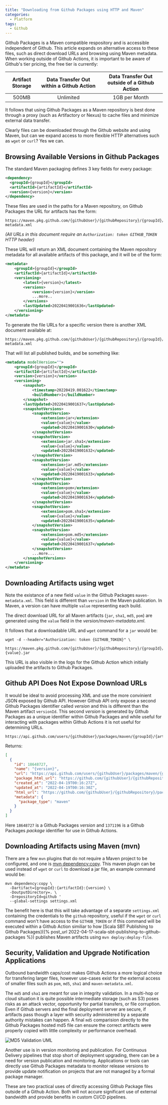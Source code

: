 ```yaml
---
title: "Downloading from Github Packages using HTTP and Maven"
categories:
  - Platform
tags:
  - Github
---
```


Github Packages is a Maven compatible respository and is accessible independent of Github. This article expands on alternative access to these files, such as direct download URLs and browsing using Maven metadata. When working outside of Github Actions, it is important to be aware of Github's tier pricing, the free tier is currently:

| Artifact Storage | Data Transfer Out within a Github Action | Data Transfer Out outside of a Github Action |
|:----------------:|:----------------------------------------:|:--------------------------------------------:|
|      500MB       |                Unlimited                 |                1GB per Month                 |

It follows that using Github Packages as a Maven repository is best done through a proxy (such as Artifactory or Nexus) to cache files and minimize external data transfer.

Clearly files can be downloaded through the Github website and using Maven, but can we expand access to more flexible HTTP alternatives such as `wget` or `curl`?  Yes we can.

## Browsing Available Versions in Github Packages

The standard Maven packaging defines 3 key fields for every package:
```xml
<dependency>
  <groupId>{groupId}</groupId>
  <artifactId>{artifactId}</artifactId>
  <version>{version}</version>
</dependency>
```
These files are used in the paths for a Maven repository, on Github Packages the URL for artifacts has the form:
```shell
https://maven.pkg.github.com/{githubUser}/{githubRepository}/{groupId}/{artifactId}/maven-metadata.xml
```
_(All URLs in this document require an `Authorization: token GITHUB_TOKEN` HTTP header)_


These URL will return an XML document containing the Maven repository metadata for all available artifacts of this package, and it will be of the form:
```xml
<metadata>
    <groupId>{groupId}</groupId>
    <artifactId>{artifactId}</artifactId>
    <versioning>
        <latest>{version}</latest>
        <versions>
            <version>{version}</version>
            ...more..
        </versions>
        <lastUpdated>20220419001636</lastUpdated>
    </versioning>
</metadata>
```
To generate the file URLs for a specific version there is another XML document available at:
```shell
https://maven.pkg.github.com/{githubUser}/{githubRepository}/{groupId}/{artifactId}/{version}/maven-metadata.xml
```
That will list all published builds, and be something like:
```xml
<metadata modelVersion="">
    <groupId>{groupId}</groupId>
    <artifactId>{artifactId}</artifactId>
    <version>{version}</version>
    <versioning>
        <snapshot>
            <timestamp>20220419.001622</timestamp>
            <buildNumber>1</buildNumber>
        </snapshot>
        <lastUpdated>20220419001637</lastUpdated>
        <snapshotVersions>
            <snapshotVersion>
                <extension>jar</extension>
                <value>{value}</value>
                <updated>20220419001630</updated>
            </snapshotVersion>
            <snapshotVersion>
                <extension>jar.sha1</extension>
                <value>{value}</value>
                <updated>20220419001632</updated>
            </snapshotVersion>
            <snapshotVersion>
                <extension>jar.md5</extension>
                <value>{value}</value>
                <updated>20220419001633</updated>
            </snapshotVersion>
            <snapshotVersion>
                <extension>pom</extension>
                <value>{value}</value>
                <updated>20220419001634</updated>
            </snapshotVersion>
            <snapshotVersion>
                <extension>pom.sha1</extension>
                <value>{value}</value>
                <updated>20220419001635</updated>
            </snapshotVersion>
            <snapshotVersion>
                <extension>pom.md5</extension>
                <value>{value}</value>
                <updated>20220419001637</updated>
            </snapshotVersion>
            ...more...
        </snapshotVersions>
    </versioning>
</metadata>
```

## Downloading Artifacts using wget

Note the existance of a new field `value` in the Github Packages `maven-metadata.xml`.  This field is different than `version` in the Maven publication.  In Maven, a version can have multiple `value` representing each build.

The direct download URL for all Maven artifacts (`jar`, `sha1`, `md5`, `pom`) are generated using the `value` field in the _version/maven-metadata.xml_.

It follows that a downloadable URL and `wget` command for a `jar` would be:
```shell
wget -d --header="Authorization: token {GITHUB_TOKEN}" \
 https://maven.pkg.github.com/{githubUser}/{githubRepository}/{groupId}/{artifactId}/{version}/{artifactId}-{value}.jar
```

This URL is also visible in the logs for the Github Action which initially uploaded the artifacts to Github Packages.

## Github API Does Not Expose Download URLs

It would be ideal to avoid processing XML and use the more convinient JSON exposed by Github API.  However Github API only expose a second Github Packages identifier called *version* and this is different than the Maven artifact `versionId`.  This second *version* is generated by Github Packages as a unique identifier within Github Packages and while useful for interacting with packages within Github Actions it is not useful for determining URLs.
```shell
https://api.github.com/users/{githubUser}/packages/maven/{groupId}/{artifactId}/versions
```
Returns:
```json
[
  {
    "id": 18648727,
    "name": "{version}",
    "url": "https://api.github.com/users/{githubUser}/packages/maven/{groupId}/{artifactId}/versions/18648727",
    "package_html_url": "https://github.com/{githubUser}/{githubRepository}/packages/1371196",
    "created_at": "2022-04-19T00:16:27Z",
    "updated_at": "2022-04-19T00:16:30Z",
    "html_url": "https://github.com/{githubUser}/{githubRepository}/packages/1371196?version={version}",
    "metadata": {
      "package_type": "maven"
    }
  }
]
```
Here `18648727` is a Github Packages *version* and `1371196` is a Github Packages *package* identifier for use in Github Actions.

## Downloading Artifacts using Maven (mvn)

There are a few `mvn` plugins that do not require a Maven project to be configured, and one is [mvn dependency:copy](https://maven.apache.org/plugins/maven-dependency-plugin/copy-mojo.html).  This maven plugin can be used instead of `wget` or `curl` to download a jar file, an example command would be:
```
mvn dependency:copy \
  -Dartifact={groupId}:{artifactId}:{version} \
  -DoutputDirectory=. \
  -DrepositoryId=github '
  --global-settings settings.xml
```
The benefit here is that this will take advantage of a separate `settings.xml` containing the credentials to the `github` repository, useful if the `wget` or `curl` command won't have access to the `GITHUB_TOKEN` or if this command will be executed within a Github Action similiar to how [Scala SBT Publishing to Github Packages]({% post_url 2022-04-17-scala-sbt-publishing-to-github-packages %}) publishes Maven artifacts using `mvn deploy:deploy-file`.

## Security, Validation and Upgrade Notification Applications

Outbound bandwidth caps/cost makes Github Actions a more logical choice for transfering larger files, however use-cases exist for the external access of smaller files such as `pom`, `md5`, `sha1` and `maven-metadata.xml`.

The `md5` and `sha1` are meant for use in integrity validation.  In a multi-hop or cloud situation it is quite possible intermediate storage (such as S3) poses risks as an attack vector, opportunity for partial transfers, or file corruption. Even if Github servers and the final deployment server are secure, if artifacts pass though a layer with security administered by a separate authority mistakes can happen. A final `md5` comparision directly to the Github Packages hosted md5 file can ensure the correct artifacts were properly copied with little complexity or performance overhead.

<img src="/assets/images/2022/04-20/md5validation.png" title="MD5 Validation UML" style="text-align: center;"/>

Another use is in version monitoring and publication. For Continuous Delivery pipelines that stop short of deployment upgrading, there can be a need for version publication and monitoring.  Applications or tools can directly use Github Packages metadata to monitor release versions to provide update notification on projects that are not managed by a formal package manager.

These are two practical uses of directly accessing Github Package files outside of a Github Action.  Both will not accure significant use of external bandwidth and provide benefits in custom CI/CD pipelines. 
